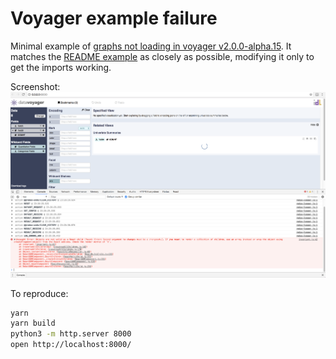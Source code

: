 # Voyager example failure

Minimal example of [graphs not loading in voyager v2.0.0-alpha.15](https://github.com/vega/voyager/issues/767). It matches the [README example](https://github.com/vega/voyager#example-use) as closely as possible, modifying it only to get the imports working.

Screenshot:
![](./screenshot.png)

To reproduce:

```bash
yarn
yarn build
python3 -m http.server 8000
open http://localhost:8000/
```
